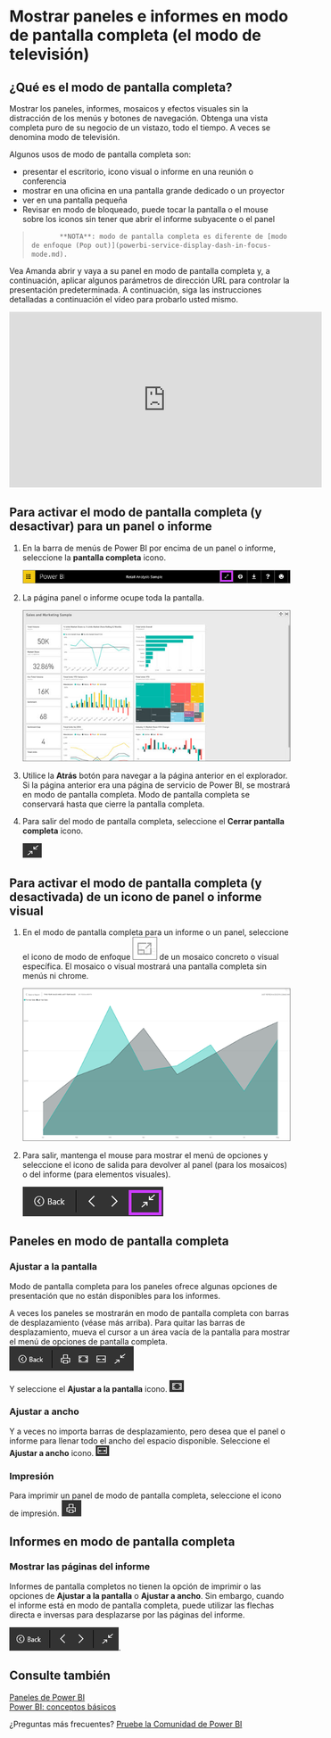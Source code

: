 <properties
   pageTitle="Mostrar paneles e informes en modo de pantalla completa (el modo de televisión)"
   description="Mostrar paneles e informes en el modo de televisión, también conocido como modo de pantalla completa."
   services="powerbi"
   documentationCenter=""
   authors="mihart"
   manager="mblythe"
   backup=""
   editor=""
   tags=""
   featuredVideoId="c31gZkyvC54"
   qualityFocus="identified"
   qualityDate=""/>

<tags
   ms.service="powerbi"
   ms.devlang="NA"
   ms.topic="article"
   ms.tgt_pltfrm="NA"
   ms.workload="powerbi"
   ms.date="10/07/2016"
   ms.author="mihart"/>

# Mostrar paneles e informes en modo de pantalla completa (el modo de televisión)

## ¿Qué es el modo de pantalla completa?

Mostrar los paneles, informes, mosaicos y efectos visuales sin la distracción de los menús y botones de navegación.  Obtenga una vista completa puro de su negocio de un vistazo, todo el tiempo. A veces se denomina modo de televisión.

Algunos usos de modo de pantalla completa son:

- presentar el escritorio, icono visual o informe en una reunión o conferencia
- mostrar en una oficina en una pantalla grande dedicado o un proyector
- ver en una pantalla pequeña
- Revisar en modo de bloqueado, puede tocar la pantalla o el mouse sobre los iconos sin tener que abrir el informe subyacente o el panel

>
>            **NOTA**: modo de pantalla completa es diferente de [modo de enfoque (Pop out)](powerbi-service-display-dash-in-focus-mode.md).

Vea Amanda abrir y vaya a su panel en modo de pantalla completa y, a continuación, aplicar algunos parámetros de dirección URL para controlar la presentación predeterminada. A continuación, siga las instrucciones detalladas a continuación el vídeo para probarlo usted mismo.

<iframe width="560" height="315" src="https://www.youtube.com/embed/c31gZkyvC54" frameborder="0" allowfullscreen></iframe>

## Para activar el modo de pantalla completa (y desactivar) para un panel o informe

1. En la barra de menús de Power BI por encima de un panel o informe, seleccione la **pantalla completa** icono.

      ![](media/powerbi-service-dash-and-reports-fullscreen/PBI_TvModeIcon-new.jpg)

2. La página panel o informe ocupe toda la pantalla.

      ![](media/powerbi-service-dash-and-reports-fullscreen/PBI_TVMode.jpg)

3. Utilice la **Atrás** botón para navegar a la página anterior en el explorador. Si la página anterior era una página de servicio de Power BI, se mostrará en modo de pantalla completa.  Modo de pantalla completa se conservará hasta que cierre la pantalla completa.

3. Para salir del modo de pantalla completa, seleccione el **Cerrar pantalla completa** icono.

      ![](media/powerbi-service-dash-and-reports-fullscreen/exit-fullscreen-new.png)

## Para activar el modo de pantalla completa (y desactivada) de un icono de panel o informe visual

1. En el modo de pantalla completa para un informe o un panel, seleccione el icono de modo de enfoque ![](media/powerbi-service-display-dash-in-focus-mode/PBI_popOut.jpg)  de un mosaico concreto o visual específica. El mosaico o visual mostrará una pantalla completa sin menús ni chrome.

    ![](media/powerbi-service-dash-and-reports-fullscreen/fullscreen-tile.png)

2. Para salir, mantenga el mouse para mostrar el menú de opciones y seleccione el icono de salida para devolver al panel (para los mosaicos) o del informe (para elementos visuales).

    ![](media/powerbi-service-dash-and-reports-fullscreen/viz-fullscreen-menu-new.png)


## Paneles en modo de pantalla completa

### Ajustar a la pantalla
Modo de pantalla completa para los paneles ofrece algunas opciones de presentación que no están disponibles para los informes.

A veces los paneles se mostrarán en modo de pantalla completa con barras de desplazamiento (véase más arriba). Para quitar las barras de desplazamiento, mueva el cursor a un área vacía de la pantalla para mostrar el menú de opciones de pantalla completa.  
![](media/powerbi-service-dash-and-reports-fullscreen/menu-options-new.png)

  Y seleccione el **Ajustar a la pantalla** icono.
    ![](media/powerbi-service-dash-and-reports-fullscreen/fit-to-screen-new.png)

### Ajustar a ancho
Y a veces no importa barras de desplazamiento, pero desea que el panel o informe para llenar todo el ancho del espacio disponible.  Seleccione el **Ajustar a ancho** icono. ![](media/powerbi-service-dash-and-reports-fullscreen/fit-to-width.png)

### Impresión
Para imprimir un panel de modo de pantalla completa, seleccione el icono de impresión.
![](media/powerbi-service-dash-and-reports-fullscreen/print-icon.png)

## Informes en modo de pantalla completa
### Mostrar las páginas del informe
Informes de pantalla completos no tienen la opción de imprimir o las opciones de **Ajustar a la pantalla** o **Ajustar a ancho**.  Sin embargo, cuando el informe está en modo de pantalla completa, puede utilizar las flechas directa e inversas para desplazarse por las páginas del informe.

  ![](media/powerbi-service-dash-and-reports-fullscreen/menu-options-reports.png).

## Consulte también  
[Paneles de Power BI](powerbi-service-dashboards.md)  
[Power BI: conceptos básicos](powerbi-service-basic-concepts.md)

¿Preguntas más frecuentes? [Pruebe la Comunidad de Power BI](http://community.powerbi.com/)
